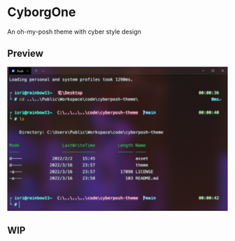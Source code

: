 # CyborgOne

An oh-my-posh theme with cyber style design

## Preview

![preview](/asset/preview.png)

## WIP
